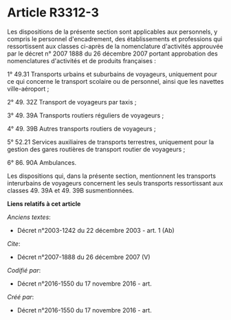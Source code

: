 # Article R3312-3

Les dispositions de la présente section sont applicables aux personnels, y compris le personnel d'encadrement, des
établissements et professions qui ressortissent aux classes ci-après de la nomenclature d'activités approuvée par le décret
n° 2007 1888 du 26 décembre 2007 portant approbation des nomenclatures d'activités et de produits françaises : 

1° 49.31 Transports urbains et suburbains de voyageurs, uniquement pour ce qui concerne le transport scolaire ou de
personnel, ainsi que les navettes ville-aéroport ; 

2° 49. 32Z Transport de voyageurs par taxis ; 

3° 49. 39A Transports routiers réguliers de voyageurs ; 

4° 49. 39B Autres transports routiers de voyageurs ; 

5° 52.21 Services auxiliaires de transports terrestres, uniquement pour la gestion des gares routières de transport routier
de voyageurs ; 

6° 86. 90A Ambulances. 

Les dispositions qui, dans la présente section, mentionnent les transports interurbains de voyageurs concernent les seuls
transports ressortissant aux classes 49. 39A et 49. 39B susmentionnées.

**Liens relatifs à cet article**

_Anciens textes_:

  - Décret n°2003-1242 du 22 décembre 2003 - art. 1 (Ab)

_Cite_:

  - Décret n°2007-1888 du 26 décembre 2007 (V)

_Codifié par_:

  - Décret n°2016-1550 du 17 novembre 2016 - art.

_Créé par_:

  - Décret n°2016-1550 du 17 novembre 2016 - art.
